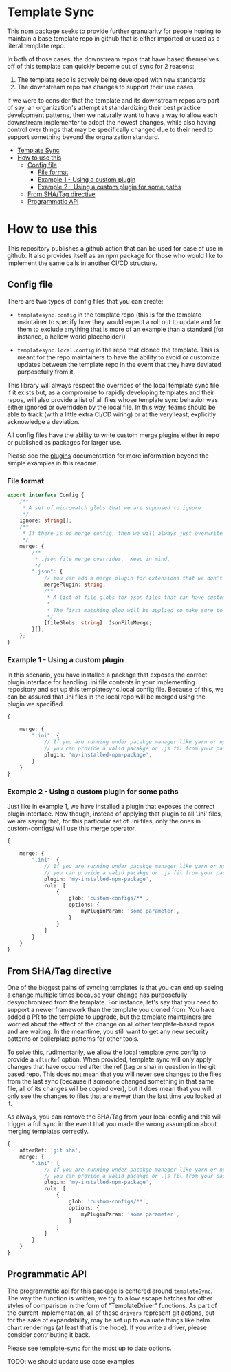 # Template Sync

This npm package seeks to provide further granularity for people hoping to maintain a base template repo in github that
is either imported or used as a literal template repo.

In both of those cases, the downstream repos that have based themselves off of this template can quickly become out of sync for 2 reasons:

1. The template repo is actively being developed with new standards
2. The downstream repo has changes to support their use cases

If we were to consider that the template and its downstream repos are part of say, an organization's attempt at standardizing their
best practice development patterns, then we naturally want to have a way to allow each downstream implementer to adopt the newest
changes, while also having control over things that may be specifically changed due to their need to support something beyond the
orgnaization standard.

-   [Template Sync](#template-sync)
-   [How to use this](#how-to-use-this)
    -   [Config file](#config-file)
        -   [File format](#file-format)
        -   [Example 1 - Using a custom plugin](#example-1---using-a-custom-plugin)
        -   [Example 2 - Using a custom plugin for some paths](#example-2---using-a-custom-plugin-for-some-paths)
    -   [From SHA/Tag directive](#from-shatag-directive)
    -   [Programmatic API](#programmatic-api)
    <!-- Created with Markdown All In One VsCode Entension, rerun to update -->

# How to use this

This repository publishes a github action that can be used for ease of use in github. It also provides itself as an npm package
for those who would like to implement the same calls in another CI/CD structure.

## Config file

There are two types of config files that you can create:

-   `templatesync.config` in the template repo (this is for the template maintainer to specify how they would expect a roll out
    to update and for them to exclude anything that is more of an example than a standard (for instance, a hellow world placeholder))

-   `templatesync.local.config` in the repo that cloned the template. This is meant for the repo maintainers to have the ability to avoid
    or customize updates between the template repo in the event that they have deviated purposefully from it.

This library will always respect the overrides of the local template sync file if it exists but, as a compromise to rapidly developing
templates and their repos, will also provide a list of all files whose template sync behavior was either ignored or overridden by the local
file. In this way, teams should be able to track (with a little extra CI/CD wiring) or at the very least, explicitly acknowledge a deviation.

All config files have the ability to write custom merge plugins either in repo or published as packages for larger use.

Please see the [plugins](./docs/merge-plugins/) documentation for more information beyond the simple examples in this readme.

### File format

```typescript
export interface Config {
	/**
	 * A set of micromatch globs that we are supposed to ignore
	 */
	ignore: string[];
	/**
	 * If there is no merge config, then we will always just overwrite the file for the diff
	 */
	merge: {
		/**
		 * .json file merge overrides.  Keep in mind,
		 */
		".json": {
			// You can add a merge plugin for extensions that we don't natively support
			mergePlugin: string;
			/**
			 * A list of file globs for json files that can have custom rules applied
			 *
			 * The first matching glob will be applied so make sure to put your defaults last
			 */
			[fileGlobs: string]: JsonFileMerge;
		}[];
	};
}
```

### Example 1 - Using a custom plugin

In this scenario, you have installed a package that exposes the correct plugin interface for handling .ini file contents in
your implementing repository and set up this templatesync.local config file. Because of this, we can be assured that .ini files
in the local repo will be merged using the plugin we specified.

```typescript
{

    merge: {
        ".ini": {
            // If you are running under pacakge manager like yarn or npm,
            // you can provide a valid pacakge or .js fil from your package to run
            plugin: 'my-installed-npm-package',
        }
    }
}
```

### Example 2 - Using a custom plugin for some paths

Just like in example 1, we have installed a plugin that exposes the correct plugin interface. Now though,
instead of applying that plugin to all '.ini' files, we are saying that, for this particular set of .ini
files, only the ones in custom-configs/ will use this merge operator.

```typescript
{

    merge: {
        ".ini": {
            // If you are running under pacakge manager like yarn or npm,
            // you can provide a valid pacakge or .js fil from your package to run
            plugin: 'my-installed-npm-package',
            rule: [
                {
                    glob: 'custom-configs/**',
                    options: {
                        myPluginParam: 'some parameter',
                    }
                }
            ]
        }
    }
}
```

## From SHA/Tag directive

One of the biggest pains of syncing templates is that you can end up seeing a change multiple times because your change has
purposefully desynchronized from the template. For instance, let's say that you need to support a newer framework than
the template you cloned from. You have added a PR to the template to upgrade, but the template maintainers are worried about
the effect of the change on all other template-based repos and are waiting. In the meantime, you still want to get any new
security patterns or boilerplate patterns for other tools.

To solve this, rudimentarily, we allow the local template sync config to provide a `afterRef` option. When provided, template sync
will only apply changes that have occurred after the ref (tag or sha) in question in the git based repo. This does not mean
that you will never see changes to the files from the last sync (because if someone changed something in that same file, all of its changes will be copied over),
but it does mean that you will only see the changes to files that are newer than the last time you looked at it.

As always, you can remove the SHA/Tag from your local config and this will trigger a full sync in the event that you made the wrong
assumption about merging templates correctly.

```typescript
{
    afterRef: 'git sha',
    merge: {
        ".ini": {
            // If you are running under pacakge manager like yarn or npm,
            // you can provide a valid pacakge or .js fil from your package to run
            plugin: 'my-installed-npm-package',
            rule: [
                {
                    glob: 'custom-configs/**',
                    options: {
                        myPluginParam: 'some parameter',
                    }
                }
            ]
        }
    }
}
```

## Programmatic API

The programmatic api for this package is centered around `templateSync`. The way the function is written, we try to
allow escape hatches for other styles of comparison in the form of "TemplateDriver" functions. As part of the current
implementation, all of these `drivers` represent git actions, but for the sake of expandability, may be set up to evaluate
things like helm chart renderings (at least that is the hope). If you write a driver, please consider contributing it back.

Please see [template-sync](./src/template-sync.ts) for the most up to date options.

TODO: we should update use case examples
